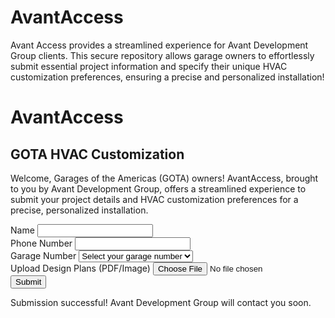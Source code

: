 # AvantAccess
Avant Access provides a streamlined experience for Avant Development Group clients. This secure repository allows garage owners to effortlessly submit essential project information and specify their unique HVAC customization preferences, ensuring a precise and personalized installation!

<html lang="en">
<head>
    <meta charset="UTF-8">
    <meta name="viewport" content="width=device-width, initial-scale=1.0">
    <title>AvantAccess - GOTA HVAC Customization</title>
    <script src="https://cdn.tailwindcss.com"></script>
</head>
<body class="bg-gray-100 flex items-center justify-center min-h-screen">
    <div class="bg-white p-8 rounded-lg shadow-lg w-full max-w-md">
        <h1 class="text-2xl font-bold mb-2 text-center">AvantAccess</h1>
        <h2 class="text-xl font-semibold mb-4 text-center">GOTA HVAC Customization</h2>
        <p class="mb-6 text-gray-600">Welcome, Garages of the Americas (GOTA) owners! AvantAccess, brought to you by Avant Development Group, offers a streamlined experience to submit your project details and HVAC customization preferences for a precise, personalized installation.</p>
        <form id="hvacForm" enctype="multipart/form-data" class="space-y-4">
            <div>
                <label for="name" class="block text-sm font-medium text-gray-700">Name</label>
                <input type="text" id="name" name="name" required class="mt-1 p-2 w-full border rounded-md focus:ring focus:ring-blue-300">
            </div>
            <div>
                <label for="phone" class="block text-sm font-medium text-gray-700">Phone Number</label>
                <input type="tel" id="phone" name="phone" required class="mt-1 p-2 w-full border rounded-md focus:ring focus:ring-blue-300">
            </div>
            <div>
                <label for="garage" class="block text-sm font-medium text-gray-700">Garage Number</label>
                <select id="garage" name="garage" required class="mt-1 p-2 w-full border rounded-md focus:ring focus:ring-blue-300">
                    <option value="" disabled selected>Select your garage number</option>
                    <optgroup label="Building 4">
                        <option value="402">402</option>
                        <option value="404">404</option>
                        <option value="406">406</option>
                        <option value="408">408</option>
                        <option value="410">410</option>
                        <option value="412">412</option>
                        <option value="414">414</option>
                    </optgroup>
                    <optgroup label="Building 5">
                        <option value="502">502</option>
                        <option value="504">504</option>
                        <option value="506">506</option>
                        <option value="508">508</option>
                        <option value="510">510</option>
                        <option value="512">512</option>
                        <option value="514">514</option>
                        <option value="516">516</option>
                    </optgroup>
                    <optgroup label="Building 6">
                        <option value="602">602</option>
                        <option value="604">604</option>
                        <option value="606">606</option>
                        <option value="608">608</option>
                        <option value="610">610</option>
                        <option value="612">612</option>
                        <option value="614">614</option>
                    </optgroup>
                    <optgroup label="Building 8">
                        <option value="802">802</option>
                        <option value="803">803</option>
                        <option value="804">804</option>
                        <option value="805">805</option>
                        <option value="806">806</option>
                        <option value="807">807</option>
                        <option value="808">808</option>
                        <option value="809">809</option>
                        <option value="810">810</option>
                        <option value="811">811</option>
                        <option value="812">812</option>
                        <option value="813">813</option>
                    </optgroup>
                    <optgroup label="Building 9">
                        <option value="901">901</option>
                        <option value="902">902</option>
                        <option value="903">903</option>
                        <option value="904">904</option>
                        <option value="905">905</option>
                        <option value="906">906</option>
                        <option value="907">907</option>
                        <option value="908">908</option>
                        <option value="909">909</option>
                        <option value="910">910</option>
                        <option value="911">911</option>
                        <option value="912">912</option>
                        <option value="913">913</option>
                        <option value="914">914</option>
                        <option value="915">915</option>
                        <option value="916">916</option>
                    </optgroup>
                </select>
            </div>
            <div>
                <label for="design" class="block text-sm font-medium text-gray-700">Upload Design Plans (PDF/Image)</label>
                <input type="file" id="design" name="design" accept=".pdf,.jpg,.png" class="mt-1 p-2 w-full border rounded-md">
            </div>
            <button type="submit" class="w-full bg-blue-600 text-white p-2 rounded-md hover:bg-blue-700">Submit</button>
        </form>
        <p id="status" class="mt-4 text-center text-green-600 hidden">Submission successful! Avant Development Group will contact you soon.</p>
    </div>
    <script src="https://www.gstatic.com/firebasejs/9.6.1/firebase-app.js"></script>
    <script src="https://www.gstatic.com/firebasejs/9.6.1/firebase-storage.js"></script>
    <script>
    //Firebase Configuration
        const firebaseConfig = {
  apiKey: "AIzaSyD3E7VY46cWK-4oKC6ZnSFNGZsg9jN3q0Q",
  authDomain: "avant-access-hub-461ee.firebaseapp.com",
  projectId: "avant-access-hub-461ee",
  storageBucket: avant-access-hub-461ee.appspot.com
  messagingSenderId: "134634908235",
  appId: "1:134634908235:web:25252f40e0fe472d8f3bce",
  measurementId: "G-LNHWJMHEY8"
};
firebase.initializeApp(firebaseConfig);
const storage = firebase.storage();
const analytics = firebase.analytics();
 // Log page view
analytics.logEvent('page_view', { page_title: 'AvantAccess Form' });
// Form submission
document.getElementById('hvacForm').addEventListener('submit', async (e) => {
            e.preventDefault();
            const name = document.getElementById('name').value;
            const phone = document.getElementById('phone').value;
            const garage = document.getElementById('garage').value;
            const design = document.getElementById('design').files[0];
            let designUrl = '';
            try {
                if (design) {
                    const storageRef = storage.ref(`designs/${garage}_${Date.now()}_${design.name}`);
                    await storageRef.put(design);
                    designUrl = await storageRef.getDownloadURL();
                    console.log('File uploaded successfully:', designUrl);
                    analytics.logEvent('file_upload', { garage_number: garage, file_name: design.name });
                }
                document.getElementById('status').classList.remove('hidden');
                document.getElementById('hvacForm').reset();
            } catch (error) {
                console.error('Upload error:', error);
                alert('Error submitting form: ' + error.message);
            }
       });
        
curl -sL https://firebase.tools | bash    </script>
    
</body>
</html>
